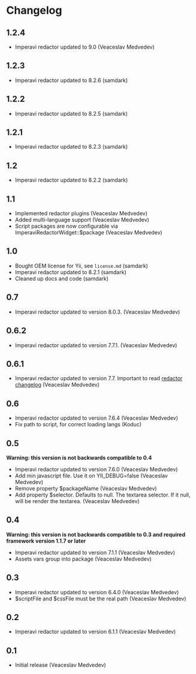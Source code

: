 Changelog
=========

1.2.4
-----

- Imperavi redactor updated to 9.0 (Veaceslav Medvedev)

1.2.3
-----

- Imperavi redactor updated to 8.2.6 (samdark)

1.2.2
-----

- Imperavi redactor updated to 8.2.5 (samdark)

1.2.1
-----

- Imperavi redactor updated to 8.2.3 (samdark)

1.2
---

- Imperavi redactor updated to 8.2.2 (samdark)

1.1
---

- Implemented redactor plugins (Veaceslav Medvedev)
- Added multi-language support (Veaceslav Medvedev)
- Script packages are now configurable via ImperaviRedactorWidget::$package (Veaceslav Medvedev)

1.0
---

- Bought OEM license for Yii, see `license.md` (samdark)
- Imperavi redactor updated to 8.2.1 (samdark)
- Cleaned up docs and code (samdark)

0.7
---

- Imperavi redactor updated to version 8.0.3. (Veaceslav Medvedev)

0.6.2
-----

- Imperavi redactor updated to version 7.7.1. (Veaceslav Medvedev)

0.6.1
-----

- Imperavi redactor updated to version 7.7. Important to read [redactor changelog](http://imperavi.com/redactor/log/) (Veaceslav Medvedev)

0.6
---

- Imperavi redactor updated to version 7.6.4 (Veaceslav Medvedev)
- Fix path to script, for correct loading langs (Koduc)

0.5
---

**Warning: this version is not backwards compatible to 0.4**

- Imperavi redactor updated to version 7.6.0 (Veaceslav Medvedev)
- Add min javascript file. Use it on YII_DEBUG=false (Veaceslav Medvedev)
- Remove property $packageName (Veaceslav Medvedev)
- Add property $selector. Defaults to null. The textarea selector. If it null, will be render the textarea. (Veaceslav Medvedev)

0.4
---

**Warning: this version is not backwards compatible to 0.3 and required framework version 1.1.7 or later**

- Imperavi redactor updated to version 7.1.1 (Veaceslav Medvedev)
- Assets vars group into package (Veaceslav Medvedev)

0.3
---

- Imperavi redactor updated to version 6.4.0 (Veaceslav Medvedev)
- $scriptFile and $cssFile must be the real path (Veaceslav Medvedev)

0.2
---

- Imperavi redactor updated to version 6.1.1 (Veaceslav Medvedev)

0.1
---

- Initial release (Veaceslav Medvedev)
